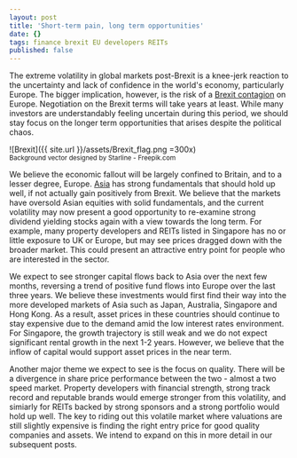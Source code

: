 ```yaml
---
layout: post
title: 'Short-term pain, long term opportunities'
date: {}
tags: finance brexit EU developers REITs
published: false
---
```

The extreme volatility in global markets post-Brexit is a knee-jerk reaction to the uncertainty and lack of confidence in the world's economy, particularly Europe. The bigger implication, however, is the risk of a [Brexit contagion]( http://www.express.co.uk/news/world/684131/brexit-eu-referendum-tsunami-france-italy-netherlands) on Europe. Negotiation on the Brexit terms will take years at least. While many investors are understandably feeling uncertain during this period, we should stay focus on the longer term opportunities that arises despite the political chaos.<!--more-->

![Brexit]({{ site.url }}/assets/Brexit_flag.png =300x)<br>
<sup>Background vector designed by Starline - Freepik.com</sup>

We believe the economic fallout will be largely confined to Britain, and to a lesser degree, Europe. [Asia](http://www.bloomberg.com/view/articles/2016-06-24/china-could-be-the-biggest-winner-from-brexit) has strong fundamentals that should hold up well, if not actually gain positively from Brexit. We believe that the markets have oversold Asian equities with solid fundamentals, and the current volatility may now present a good opportunity to re-examine strong dividend yielding stocks again with a view towards the long term. For example, many property developers and REITs listed in Singapore has no or little exposure to UK or Europe, but may see prices dragged down with the broader market. This could present an attractive entry point for people who are interested in the sector.

We expect to see stronger capital flows back to Asia over the next few months, reversing a trend of positive fund flows into Europe over the last three years. We believe these investments would first find their way into the more developed markets of Asia such as Japan, Australia, Singapore and Hong Kong. As a result, asset prices in these countries should continue to stay expensive due to the demand amid the low interest rates environment. For Singapore, the growth trajectory is still weak and we do not expect significant rental growth in the next 1-2 years. However, we believe that the inflow of capital would support asset prices in the near term.

Another major theme we expect to see is the focus on quality. There will be a divergence in share price performance between the two - almost a two speed market. Property developers with financial strength, strong track record and reputable brands would emerge stronger from this volatility, and simiarly for REITs backed by strong sponsors and a strong portfolio would hold up well. The key to riding out this volatile market where valuations are still slightly expensive is finding the right entry price for good quality companies and assets. We intend to expand on this in more detail in our subsequent posts.